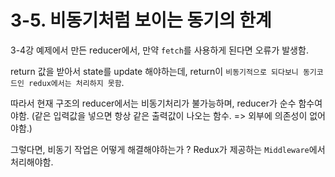 # 3-5. 비동기처럼 보이는 동기의 한계

3-4강 예제에서 만든 reducer에서, 만약 `fetch`를 사용하게 된다면 오류가 발생함.

return 값을 받아서 state를 update 해야하는데, return이 `비동기적으로 되다보니 동기코드인 redux에서는 처리하지 못함`.

따라서 현재 구조의 reducer에서는 비동기처리가 불가능하며, reducer가 순수 함수여야함. (같은 입력값을 넣으면 항상 같은 출력값이 나오는 함수. => 외부에 의존성이 없어야함.)

그렇다면, 비동기 작업은 어떻게 해결해야하는가 ? Redux가 제공하는 `Middleware`에서 처리해야함.